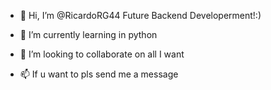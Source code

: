 - 👋 Hi, I’m @RicardoRG44
Future Backend Developerment!:)
- 🌱 I’m currently learning in python

  
- 💞️ I’m looking to collaborate on all I want
- 📫 If u want to pls send me a message
<!---
RicardoRG44/RicardoRG44 is a ✨ special ✨ repository because its `README.md` (this file) appears on your GitHub profile.
You can click the Preview link to take a look at your changes.
--->
